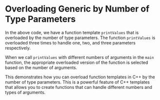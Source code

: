 # Overloading Generic by Number of Type Parameters
In the above code, we have a function template `printValues` that is overloaded by the number of type parameters. The function `printValues` is overloaded three times to handle one, two, and three parameters respectively. 

When we call `printValues` with different numbers of arguments in the `main` function, the appropriate overloaded version of the function is selected based on the number of arguments. 

This demonstrates how you can overload function templates in C++ by the number of type parameters. This is a powerful feature of C++ templates that allows you to create functions that can handle different numbers and types of arguments.